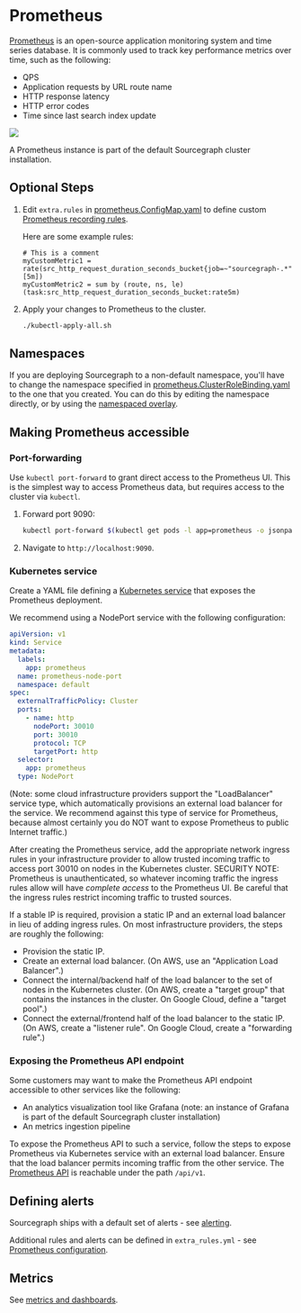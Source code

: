 # Prometheus

[Prometheus](https://prometheus.io/) is an open-source application monitoring system and time series database.
 It is commonly used to track key performance metrics over time, such as the following:

- QPS
- Application requests by URL route name
- HTTP response latency
- HTTP error codes
- Time since last search index update

<img src="../../docs/images/prometheus.png" />

A Prometheus instance is part of the default Sourcegraph cluster installation. 

## Optional Steps

1. Edit `extra.rules` in [prometheus.ConfigMap.yaml](prometheus.ConfigMap.yaml) to define custom [Prometheus recording rules](https://prometheus.io/docs/practices/rules/).

   Here are some example rules:

   ```
   # This is a comment
   myCustomMetric1 = rate(src_http_request_duration_seconds_bucket{job=~"sourcegraph-.*"}[5m])
   myCustomMetric2 = sum by (route, ns, le)(task:src_http_request_duration_seconds_bucket:rate5m)
   ```

1. Apply your changes to Prometheus to the cluster.

   ```bash
   ./kubectl-apply-all.sh
   ```

## Namespaces

If you are deploying Sourcegraph to a non-default namespace, you'll have to change the namespace specified in
[prometheus.ClusterRoleBinding.yaml](prometheus.ClusterRoleBinding.yaml) to the one that you created. You can do this by editing the namespace directly, or by using the [namespaced overlay](../../configure/../overlays/namespaced/README.md).

## Making Prometheus accessible

### Port-forwarding

Use `kubectl port-forward` to grant direct access to the Prometheus UI. This is the simplest way to
access Prometheus data, but requires access to the cluster via `kubectl`.

1.  Forward port 9090:
    ```bash
    kubectl port-forward $(kubectl get pods -l app=prometheus -o jsonpath="{.items[0].metadata.name}") 9090
    ```
1.  Navigate to `http://localhost:9090`.

### Kubernetes service

Create a YAML file defining
a
[Kubernetes service](https://kubernetes.io/docs/concepts/services-networking/service/#defining-a-service) that
exposes the Prometheus deployment.

We recommend using a NodePort service with the following configuration:

```yaml
apiVersion: v1
kind: Service
metadata:
  labels:
    app: prometheus
  name: prometheus-node-port
  namespace: default
spec:
  externalTrafficPolicy: Cluster
  ports:
    - name: http
      nodePort: 30010
      port: 30010
      protocol: TCP
      targetPort: http
  selector:
    app: prometheus
  type: NodePort
```

(Note: some cloud infrastructure providers support the "LoadBalancer" service type, which
automatically provisions an external load balancer for the service. We recommend against this type
of service for Prometheus, because almost certainly you do NOT want to expose Prometheus to public
Internet traffic.)

After creating the Prometheus service, add the appropriate network ingress rules in your
infrastructure provider to allow trusted incoming traffic to access port 30010 on nodes in the
Kubernetes cluster. SECURITY NOTE: Prometheus is unauthenticated, so whatever incoming traffic the
ingress rules allow will have _complete access_ to the Prometheus UI. Be careful that the ingress
rules restrict incoming traffic to trusted sources.

If a stable IP is required, provision a static IP and an external load balancer in lieu of adding
ingress rules. On most infrastructure providers, the steps are roughly the following:

- Provision the static IP.
- Create an external load balancer. (On AWS, use an "Application Load Balancer".)
- Connect the internal/backend half of the load balancer to the set of nodes in the Kubernetes
  cluster. (On AWS, create a "target group" that contains the instances in the cluster. On Google
  Cloud, define a "target pool".)
- Connect the external/frontend half of the load balancer to the static IP. (On AWS, create a
  "listener rule". On Google Cloud, create a "forwarding rule".)

### Exposing the Prometheus API endpoint

Some customers may want to make the Prometheus API endpoint accessible to other services like the
following:

- An analytics visualization tool like Grafana 
(note: an instance of Grafana is part of the default Sourcegraph cluster installation)
- An metrics ingestion pipeline

To expose the Prometheus API to such a service, follow the steps to expose Prometheus via Kubernetes
service with an external load balancer. Ensure that the load balancer permits incoming traffic from
the other service. The [Prometheus API](https://prometheus.io/docs/prometheus/latest/querying/api/)
is reachable under the path `/api/v1`.

## Defining alerts

Sourcegraph ships with a default set of alerts - see [alerting](https://docs.sourcegraph.com/admin/observability/alerting).

Additional rules and alerts can be defined in `extra_rules.yml` - see [Prometheus configuration](https://docs.sourcegraph.com/admin/observability/metrics#prometheus-configuration).

## Metrics

See [metrics and dashboards](https://docs.sourcegraph.com/admin/observability/metrics).
